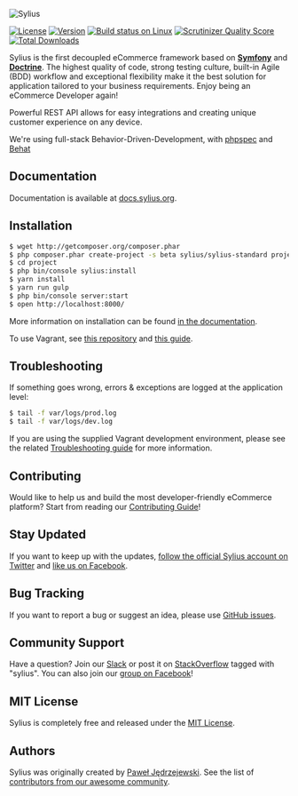 ![Sylius](http://demo.sylius.org/assets/shop/img/logo.png)

[![License](https://img.shields.io/packagist/l/Sylius/Sylius.svg)](https://packagist.org/packages/sylius/sylius)
[![Version](https://img.shields.io/packagist/vpre/Sylius/Sylius.svg)](https://packagist.org/packages/sylius/sylius)
[![Build status on Linux](https://img.shields.io/travis/Sylius/Sylius/master.svg)](http://travis-ci.org/Sylius/Sylius)
[![Scrutinizer Quality Score](https://img.shields.io/scrutinizer/g/Sylius/Sylius.svg)](https://scrutinizer-ci.com/g/Sylius/Sylius/)
[![Total Downloads](https://poser.pugx.org/sylius/sylius/downloads)](https://packagist.org/packages/sylius/sylius)

Sylius is the first decoupled eCommerce framework based on [**Symfony**](http://symfony.com) and [**Doctrine**](http://doctrine-project.org). 
The highest quality of code, strong testing culture, built-in Agile (BDD) workflow and exceptional flexibility make it the best solution for application tailored to your business requirements. 
Enjoy being an eCommerce Developer again!

Powerful REST API allows for easy integrations and creating unique customer experience on any device.

We're using full-stack Behavior-Driven-Development, with [phpspec](http://phpspec.net) and [Behat](http://behat.org)

Documentation
-------------

Documentation is available at [docs.sylius.org](http://docs.sylius.org).

Installation
------------

```bash
$ wget http://getcomposer.org/composer.phar
$ php composer.phar create-project -s beta sylius/sylius-standard project
$ cd project
$ php bin/console sylius:install
$ yarn install
$ yarn run gulp
$ php bin/console server:start
$ open http://localhost:8000/
```

More information on installation can be found [in the documentation](http://docs.sylius.org/en/latest/book/installation/vagrant_installation.html).

To use Vagrant, see [this repository](http://github.com/Sylius/Vagrant) and [this guide](http://docs.sylius.org/en/latest/book/installation/installation.html).

Troubleshooting
---------------

If something goes wrong, errors & exceptions are logged at the application level:

```bash
$ tail -f var/logs/prod.log
$ tail -f var/logs/dev.log
```

If you are using the supplied Vagrant development environment, please see the related [Troubleshooting guide](http://github.com/Sylius/Vagrant/README.md#Troubleshooting) for more information.

Contributing
------------

Would like to help us and build the most developer-friendly eCommerce platform? Start from reading our [Contributing Guide](http://docs.sylius.org/en/latest/contributing/index.html)!

Stay Updated
------------

If you want to keep up with the updates, [follow the official Sylius account on Twitter](http://twitter.com/Sylius) and [like us on Facebook](https://www.facebook.com/SyliusEcommerce/).

Bug Tracking
------------

If you want to report a bug or suggest an idea, please use [GitHub issues](https://github.com/Sylius/Sylius/issues).

Community Support
-----------------

Have a question? Join our [Slack](http://sylius.org/slack) or post it on [StackOverflow](http://stackoverflow.com) tagged with "sylius". You can also join our [group on Facebook](https://www.facebook.com/groups/sylius/)!

MIT License
-----------

Sylius is completely free and released under the [MIT License](https://github.com/Sylius/Sylius/blob/master/LICENSE).

Authors
-------

Sylius was originally created by [Paweł Jędrzejewski](http://pjedrzejewski.com).
See the list of [contributors from our awesome community](https://github.com/Sylius/Sylius/contributors).

